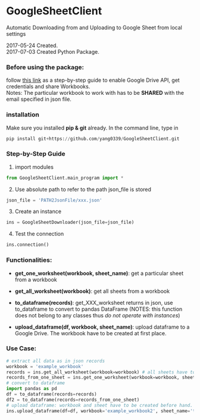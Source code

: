# GoogleSheetClient
Automatic Downloading from and Uploading to Google Sheet from local settings

2017-05-24
Created. <br>
2017-07-03
Created Python Package.

### Before using the package:
follow [this link](https://www.twilio.com/blog/2017/02/an-easy-way-to-read-and-write-to-a-google-spreadsheet-in-python.html) as a step-by-step guide to enable Google Drive API, get credentials and share Workbooks.
<br>
Notes: The particular workbook to work with has to be **SHARED** with the email specified in json file.


### installation
Make sure you installed **pip & git** already. In the command line, type in
```python
pip install git+https://github.com/yang0339/GoogleSheetClient.git
```

### Step-by-Step Guide
1. import modules
```python
from GoogleSheetClient.main_program import *
```
2. Use absolute path to refer to the path json_file is stored
```python
json_file = 'PATH2JsonFile/xxx.json'
```
3. Create an instance
```python
ins = GoogleSheetDownloader(json_file=json_file)
```
4. Test the connection
```python
ins.connection()
```

### Functionalities:

- **get_one_worksheet(workbook, sheet_name)**: get a particular sheet from a workbook

- **get_all_worksheet(workbook)**: get all sheets from a workbook

- **to_dataframe(records)**: get_XXX_worksheet returns in json, use to_dataframe to convert to pandas DataFrame (NOTES: this function does not belong to any classes thus *do not operate with instances*)

- **upload_dataframe(df, workbook, sheet_name)**: upload dataframe to a Google Drive. The workbook have to be created at first place.

### Use Case:
```python
# extract all data as in json records
workbook = 'example_workbook'
records = ins.get_all_worksheet(workbook=workbook) # all sheets have to be in the same format.
records_from_one_sheet = ins.get_one_worksheet(workbook=workbook, sheet_name="test")
# convert to dataframe
import pandas as pd
df = to_dataframe(records=records)
df2 = to_dataframe(records=records_from_one_sheet)
# upload dataframe: workbook and sheet have to be created before hand.
ins.upload_dataframe(df=df, workbook='example_workbook2', sheet_name='test2')
```
